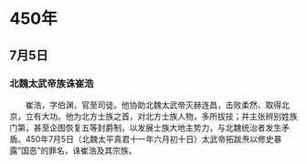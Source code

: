 # 450年
## 7月5日
### 北魏太武帝族诛崔浩
　　崔浩，字伯渊，官至司徒。他协助北魏太武帝灭赫连昌，击败柔然、取得北京，立有大功。他为北方士族之首，对北方士族人物，多所拔技；并主张辨别姓族门第，甚至企图恢复五等封爵制，以发展士族大地主势力，与北魏统治者发生矛盾。450年7月5日（北魏太平真君十一年六月初十日）太武帝拓跋焘以修史暴露“国恶”的罪名，诛崔浩及其宗族。
<comment/>